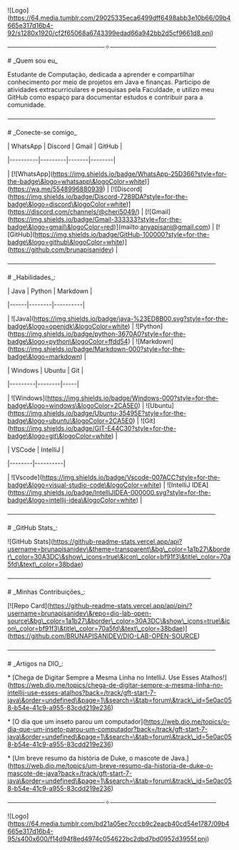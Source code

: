 

!\[Logo](https://64.media.tumblr.com/29025335eca6499dff6498abb3e10b66/09b4665e317d16b4-92/s1280x1920/cf2f65068a6743399edad66a942bb2d5cf9661d8.pnj)

──────────────────────✧────────────────────────



\# \_Quem sou eu\_



Estudante de Computação, dedicada a aprender e compartilhar conhecimento por meio de projetos em Java e finanças. Participo de atividades extracurriculares e pesquisas pela Faculdade, e utilizo meu GitHub como espaço para documentar estudos e contribuir para a comunidade.

───────────────────────────────────────────────

\# \_Conecte-se comigo\_



| WhatsApp | Discord | Gmail | GitHub |

|----------|---------|-------|--------|

| \[!\[WhatsApp](https://img.shields.io/badge/WhatsApp-25D366?style=for-the-badge\&logo=whatsapp\&logoColor=white)](https://wa.me/5548996880939) | \[!\[Discord](https://img.shields.io/badge/Discord-7289DA?style=for-the-badge\&logo=discord\&logoColor=white)](https://discord.com/channels/@cheri5049/) | \[!\[Gmail](https://img.shields.io/badge/Gmail-333333?style=for-the-badge\&logo=gmail\&logoColor=red)](mailto:anyapisani@gmail.com) | \[!\[GitHub](https://img.shields.io/badge/GitHub-100000?style=for-the-badge\&logo=github\&logoColor=white)](https://github.com/brunapisanidev) |



───────────────────────────────────────────────



\# \_Habilidades\_:



| Java | Python | Markdown |

|------|--------|----------|

| !\[Java](https://img.shields.io/badge/java-%23ED8B00.svg?style=for-the-badge\&logo=openjdk\&logoColor=white) | !\[Python](https://img.shields.io/badge/python-3670A0?style=for-the-badge\&logo=python\&logoColor=ffdd54) | !\[Markdown](https://img.shields.io/badge/Markdown-000?style=for-the-badge\&logo=markdown) |



| Windows | Ubuntu | Git |

|---------|--------|-----|

| !\[Windows](https://img.shields.io/badge/Windows-000?style=for-the-badge\&logo=windows\&logoColor=2CA5E0) | !\[Ubuntu](https://img.shields.io/badge/Ubuntu-35495E?style=for-the-badge\&logo=ubuntu\&logoColor=2CA5E0) | !\[Git](https://img.shields.io/badge/GIT-E44C30?style=for-the-badge\&logo=git\&logoColor=white) |



| VSCode | IntelliJ |

|--------|----------|

| !\[Vscode](https://img.shields.io/badge/Vscode-007ACC?style=for-the-badge\&logo=visual-studio-code\&logoColor=white) | !\[IntelliJ IDEA](https://img.shields.io/badge/IntelliJIDEA-000000.svg?style=for-the-badge\&logo=intellij-idea\&logoColor=white) |



───────────────────────────────────────────────



\# \_GitHub Stats\_:



!\[GitHub Stats](https://github-readme-stats.vercel.app/api?username=brunapisanidev\&theme=transparent\&bg\_color=1a1b27\&border\_color=30A3DC\&show\_icons=true\&icon\_color=bf91f3\&title\_color=70a5fd\&text\_color=38bdae)



──────────────────────────────────────────────



\# \_Minhas Contribuições\_:



\[!\[Repo Card](https://github-readme-stats.vercel.app/api/pin/?username=brunapisanidev\&repo=dio-lab-open-source\&bg\_color=1a1b27\&border\_color=30A3DC\&show\_icons=true\&icon\_color=bf91f3\&title\_color=70a5fd\&text\_color=38bdae)](https://github.com/BRUNAPISANIDEV/DIO-LAB-OPEN-SOURCE)



───────────────────────────────────────────────



\# \_Artigos na DIO\_:

\* \[Chega de Digitar Sempre a Mesma Linha no IntelliJ. Use Esses Atalhos!](https://web.dio.me/topics/chega-de-digitar-sempre-a-mesma-linha-no-intellij-use-esses-atalhos?back=/track/gft-start-7-java\&order=undefined\&page=1\&search=\&tab=forum\&track\_id=5e0ac058-b54e-41c9-a955-83cdd219e236) 

\* \[O dia que um inseto parou um computador](https://web.dio.me/topics/o-dia-que-um-inseto-parou-um-computador?back=/track/gft-start-7-java\&order=undefined\&page=1\&search=\&tab=forum\&track\_id=5e0ac058-b54e-41c9-a955-83cdd219e236) 

\* \[Um breve resumo da história de Duke, o mascote de Java.](https://web.dio.me/topics/um-breve-resumo-da-historia-de-duke-o-mascote-de-java?back=/track/gft-start-7-java\&order=undefined\&page=1\&search=\&tab=forum\&track\_id=5e0ac058-b54e-41c9-a955-83cdd219e236) 



──────────────────────✧────────────────────────



!\[Logo](https://64.media.tumblr.com/bd21a05ec7cccb9c2eacb40cd54e1787/09b4665e317d16b4-95/s400x600/f14d94f8ed4974c054622bc2dbd7bd0952d3955f.pnj) 





